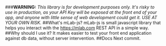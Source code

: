 ###__WARNING:__ _This library is for development purposes only. It's risky to use in production, as your API Key will be exposed at the front end of your app, and anyone with little sense of web development could get it. USE AT YOUR OWN RISK._
##What's mLab-js?
mLab-js is small javascript library that helps you interact with the https://mlab.com REST API in a simple way.
##Why should I use it?
It makes easier to test your front end application against db data, without server intervention.
##Docs
Next commit.